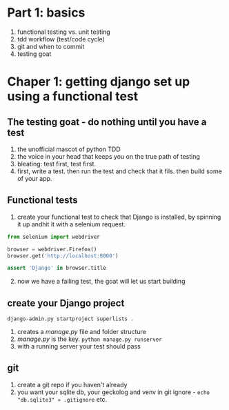 # Part 1: basics
1. functional testing vs. unit testing
2. tdd workflow (test/code cycle)
3. git and when to commit
4. testing goat

# Chaper 1: getting django set up using a functional test

## The testing goat - do nothing until you have a test

1. the unofficial mascot of python TDD
2. the voice in your head that keeps you on the true path of testing
3. bleating: test first, test first.
4. first, write a test. then run the test and check that it fils. then build some of your app.

## Functional tests
1. create your functional test to check that Django is installed, by spinning it up andhit it with a selenium request.

```python
from selenium import webdriver

browser = webdriver.Firefox()
browser.get('http://localhost:8000')

assert 'Django' in browser.title
```
2. now we have a failing test, the goat will let us start building

## create your Django project
`django-admin.py startproject superlists .`

1. creates a _manage.py_ file and folder structure
2. _manage.py_ is the key. `python manage.py runserver`
3. with a running server your test should pass

## git
1. create a git repo if you haven't already
2. you want your sqlite db, your geckolog and venv in git ignore - `echo "db.sqlite3" » .gitignore` etc.

